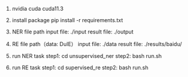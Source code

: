 1. nvidia cuda
    cuda11.3

2. install package
    pip install -r requirements.txt

3. NER file path
    input file: ./input
    result file: ./output

4. RE file path（data: DuIE）
    input file: ./data
    result file: ./results/baidu/

5. run NER task
    step1: cd unsupervised_ner
    step2: bash run.sh
    
6. run RE task
    step1: cd supervised_re
    step2: bash run.sh

